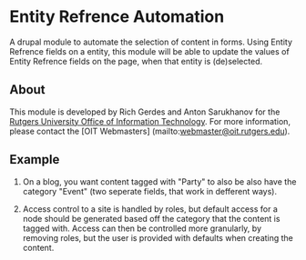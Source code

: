 # Entity Refrence Automation

A drupal module to automate the selection of content in forms. Using Entity
Refrence fields on a entity, this module will be able to update the values of
Entity Refrence fields on the page, when that entity is (de)selected.

## About

This module is developed by Rich Gerdes and Anton Sarukhanov for the [Rutgers
University Office of Information Technology](https://oit.rutgers.edu). For more
information, please contact the [OIT Webmasters]
(mailto:webmaster@oit.rutgers.edu).

## Example

1) On a blog, you want content tagged with "Party" to also be also have the
category "Event" (two seperate fields, that work in defferent ways).

2) Access control to a site is handled by roles, but default access for a node
should be generated based off the category that the content is tagged with.
Access can then be controlled more granularly, by removing roles, but the user
is provided with defaults when creating the content.
